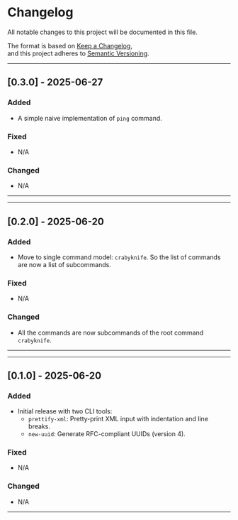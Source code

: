 # Changelog

All notable changes to this project will be documented in this file.

The format is based on [Keep a Changelog](https://keepachangelog.com/en/1.0.0/),  
and this project adheres to [Semantic Versioning](https://semver.org/spec/v2.0.0.html).

---

## [0.3.0] - 2025-06-27

### Added
- A simple naive implementation of `ping` command.

### Fixed
- N/A

### Changed
- N/A

---

---

## [0.2.0] - 2025-06-20

### Added
- Move to single command model: `crabyknife`. So the list of commands are now a list of subcommands.

### Fixed
- N/A

### Changed
- All the commands are now subcommands of the root command `crabyknife`.

---

---

## [0.1.0] - 2025-06-20

### Added
- Initial release with two CLI tools:
  - `prettify-xml`: Pretty-print XML input with indentation and line breaks.
  - `new-uuid`: Generate RFC-compliant UUIDs (version 4).

### Fixed
- N/A

### Changed
- N/A

---

